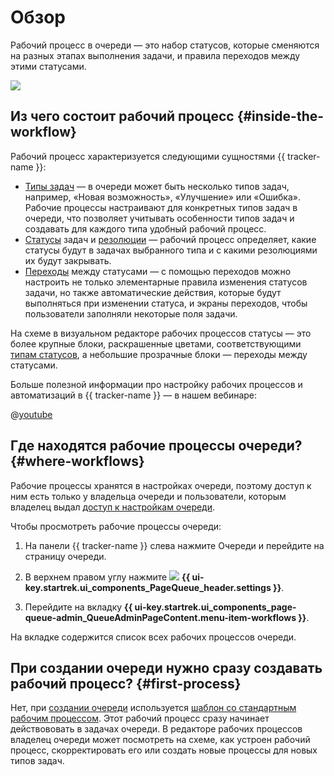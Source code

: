 # Обзор

Рабочий процесс в очереди — это набор статусов, которые сменяются на разных этапах выполнения задачи, и правила переходов между этими статусами.

![](../../_assets/tracker/workflow-editor-new-ui.png)

## Из чего состоит рабочий процесс {#inside-the-workflow}

Рабочий процесс характеризуется следующими сущностями {{ tracker-name }}:

* [Типы задач](add-ticket-type.md) — в очереди может быть несколько типов задач, например, «Новая возможность», «Улучшение» или «Ошибка». Рабочие процессы настраивают для конкретных типов задач в очереди, что позволяет учитывать особенности типов задач и создавать для каждого типа удобный рабочий процесс.
* [Статусы](workflow-status-edit.md) задач и [резолюции](create-resolution.md) — рабочий процесс определяет, какие статусы будут в задачах выбранного типа и с какими резолюциями их будут закрывать.
* [Переходы](workflow-action-edit.md) между статусами — с помощью переходов можно настроить не только элементарные правила изменения статусов задачи, но также автоматические действия, которые будут выполняться при изменении статуса, и экраны переходов, чтобы пользователи заполняли некоторые поля задачи.

На схеме в визуальном редакторе рабочих процессов статусы — это более крупные блоки, раскрашенные цветами, соответствующими [типам статусов](./workflow-status-edit.md#status-types), а небольшие прозрачные блоки — переходы между статусами.


Больше полезной информации про настройку рабочих процессов и автоматизаций в {{ tracker-name }} — в нашем вебинаре:

 @[youtube](https://www.youtube.com/watch?v=NMTUPaom4WA)


## Где находятся рабочие процессы очереди? {#where-workflows}

Рабочие процессы хранятся в настройках очереди, поэтому доступ к ним есть только у владельца очереди и пользователи, которым владелец выдал [доступ к настройкам очереди](queue-access.md).

Чтобы просмотреть рабочие процессы очереди:

1. На панели {{ tracker-name }} слева нажмите Очереди и перейдите на страницу очереди.

1. В верхнем правом углу нажмите ![](../../_assets/tracker/svg/settings-old.svg) **{{ ui-key.startrek.ui_components_PageQueue_header.settings }}**.

1. Перейдите на вкладку **{{ ui-key.startrek.ui_components_page-queue-admin_QueueAdminPageContent.menu-item-workflows }}**.

На вкладке содержится список всех рабочих процессов очереди.

## При создании очереди нужно cразу создавать рабочий процесс? {#first-process}

Нет, при [создании очереди](create-queue.md) используется [шаблон со стандартным рабочим процессом](workflows.md). Этот рабочий процесс сразу начинает действововать в задачах очереди. В редакторе рабочих процессов владелец очереди может посмотреть на схеме, как устроен рабочий процесс, скорректировать его или создать новые процессы для новых типов задач.
